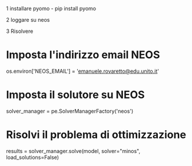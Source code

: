 1 installare pyomo - pip install pyomo

2 loggare su neos 

3 Risolvere
 # Imposta l'indirizzo email NEOS
os.environ['NEOS_EMAIL'] = 'emanuele.rovaretto@edu.unito.it'

# Imposta il solutore su NEOS
solver_manager = pe.SolverManagerFactory('neos')


# Risolvi il problema di ottimizzazione
results = solver_manager.solve(model, solver="minos", load_solutions=False)

